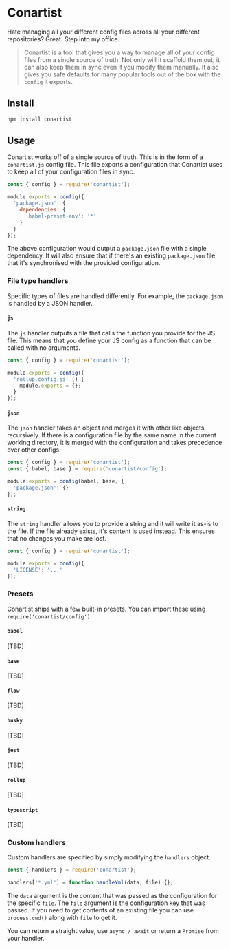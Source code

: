 # Conartist

Hate managing all your different config files across all your different repositories? Great. Step into my office.

> Conartist is a tool that gives you a way to manage all of your config files from a single source of truth. Not only will it scaffold them out, it can also keep them in sync even if you modify them manually. It also gives you safe defaults for many popular tools out of the box with the `config` it exports.

## Install

```sh
npm install conartist
```

## Usage

Conartist works off of a single source of truth. This is in the form of a `conartist.js` config file. This file exports a configuration that Conartist uses to keep all of your configuration files in sync.

```js
const { config } = require('conartist');

module.exports = config({
  'package.json': {
    dependencies: {
      'babel-preset-env': '*'
    }
  }
});
```

The above configuration would output a `package.json` file with a single dependency. It will also ensure that if there's an existing `package.json` file that it's synchronised with the provided configuration.

### File type handlers

Specific types of files are handled differently. For example, the `package.json` is handled by a JSON handler.

#### `js`

The `js` handler outputs a file that calls the function you provide for the JS file. This means that you define your JS config as a function that can be called with no arguments.

```js
const { config } = require('conartist');

module.exports = config({
  'rollup.config.js' () {
    module.exports = {};
  }
});
```

#### `json`

The `json` handler takes an object and merges it with other like objects, recursively. If there is a configuration file by the same name in the current working directory, it is merged with the configuration and takes precedence over other configs.

```js
const { config } = require('conartist');
const { babel, base } = require('conartist/config');

module.exports = config(babel, base, {
  'package.json': {}
});
```

#### `string`

The `string` handler allows you to provide a string and it will write it as-is to the file. If the file already exists, it's content is used instead. This ensures that no changes you make are lost.

```js
const { config } = require('conartist');

module.exports = config({
  'LICENSE': '...'
});
```

### Presets

Conartist ships with a few built-in presets. You can import these using `require('conartist/config')`.

#### `babel`

[TBD]

#### `base`

[TBD]

#### `flow`

[TBD]

#### `husky`

[TBD]

#### `jest`

[TBD]

#### `rollup`

[TBD]

#### `typescript`

[TBD]

### Custom handlers

Custom handlers are specified by simply modifying the `handlers` object.

```js
const { handlers } = require('conartist');

handlers['*.yml'] = function handleYml(data, file) {};
```

The `data` argument is the content that was passed as the configuration for the specific `file`. The `file` argument is the configuration key that was passed. If you need to get contents of an existing file you can use `process.cwd()` along with `file` to get it.

You can return a straight value, use `async / await` or return a `Promise` from your handler.
